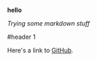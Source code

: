 **hello**

*Trying some markdown stuff*

#header 1

Here's a link to [GitHub](https://github.com).

